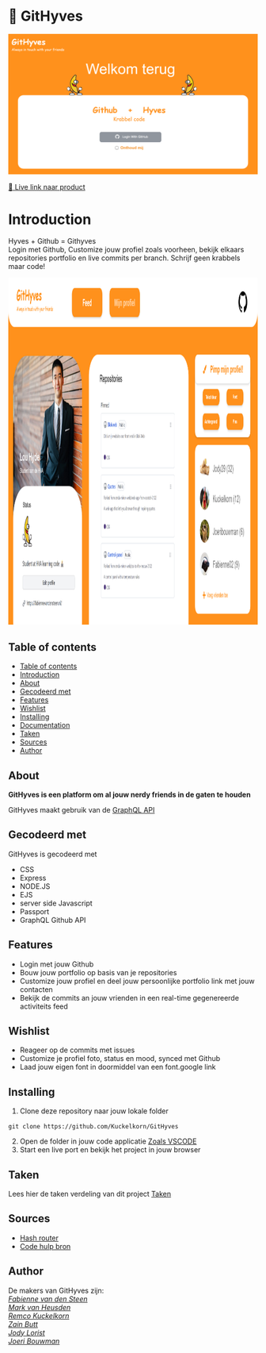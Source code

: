 # 🍌 GitHyves
<img src="https://github.com/Kuckelkorn/GitHyves/blob/main/assets/V2.png" width=530 >

[ 🍌 Live link naar product](/)

# Introduction
Hyves + Github = Githyves<br>
Login met Github, Customize jouw profiel zoals voorheen, bekijk elkaars repositories portfolio en live commits per branch.
Schrijf geen krabbels maar code!

<img src="https://github.com/Kuckelkorn/GitHyves/blob/main/assets/Home%20structuur.png" height="700" alt="banner">

## Table of contents
  - [Table of contents](#table-of-contents)
  - [Introduction](#introduction)
  - [About](#about)
  - [Gecodeerd met](#gecodeerd-met)
  - [Features](#features)
  - [Wishlist](#wishlist)
  - [Installing](#installing)
  - [Documentation](#documentation)
  - [Taken](#taken)
  - [Sources](#sources)
  - [Author](#author)

## About
**GitHyves is een platform om al jouw nerdy friends in de gaten te houden**

GitHyves maakt gebruik van de [GraphQL API](https://docs.github.com/en/graphql/overview/about-the-graphql-api)

## Gecodeerd met
GitHyves is gecodeerd met 
- CSS
- Express
- NODE.JS
- EJS
- server side Javascript
- Passport
- GraphQL Github API 

## Features
<ul>
  <li>Login met jouw Github</li>
  <li>Bouw jouw portfolio op basis van je repositories</li>
  <li>Customize jouw profiel en deel jouw persoonlijke portfolio link met jouw contacten</li>
  <li>Bekijk de commits an jouw vrienden in een real-time gegenereerde activiteits feed</li>
</ul>

## Wishlist
<ul>
  <li>Reageer op de commits met issues</li>
  <li>Customize je profiel foto, status en mood, synced met Github</li>
  <li>Laad jouw eigen font in doormiddel van een font.google link</li>
</ul>

## Installing
1. Clone deze repository naar jouw lokale folder
```
git clone https://github.com/Kuckelkorn/GitHyves
```
2. Open de folder in jouw code applicatie [Zoals VSCODE](https://code.visualstudio.com/Download)
3. Start een live port en bekijk het project in jouw browser

## Taken 
Lees hier de taken verdeling van dit project [Taken](https://github.com/Kuckelkorn/GitHyves/projects/1)

## Sources
- [Hash router](http://projects.jga.me/routie/)
- [Code hulp bron](https://developer.mozilla.org/en-US/)


## Author
De makers van GitHyves zijn: <br>
[*Fabienne van den Steen*](https://github.com/Fabienne02) <br>
[*Mark van Heusden*](https://github.com/markvheusden) <br>
[*Remco Kuckelkorn*](https://github.com/Kuckelkorn) <br>
[*Zain Butt*](https://github.com/zainuwachtig) <br>
[*Jody Lorist*](https://github.com/jody29) <br>
[*Joeri Bouwman*](https://github.com/joeriBouwman25)


